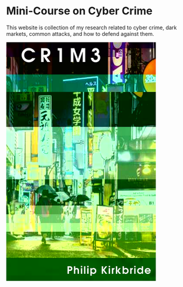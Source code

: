 # Mini-Course on Cyber Crime

This website is collection of my research related to cyber crime, dark markets, common attacks, and how to defend against them.

![CR1M3 Book Cover](./imgs/cover.png)
